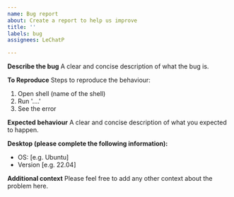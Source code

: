 ```yaml
---
name: Bug report
about: Create a report to help us improve
title: ''
labels: bug
assignees: LeChatP

---
```


**Describe the bug**
A clear and concise description of what the bug is.

**To Reproduce**
Steps to reproduce the behaviour:
1. Open shell (name of the shell)
2. Run '....'
3. See the error

**Expected behaviour**
A clear and concise description of what you expected to happen.

**Desktop (please complete the following information):**
 - OS: [e.g. Ubuntu]
 - Version [e.g. 22.04]

**Additional context**
Please feel free to add any other context about the problem here.
